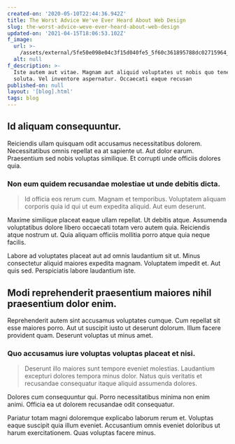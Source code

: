 ```yaml
---
created-on: '2020-05-10T22:44:36.942Z'
title: The Worst Advice We've Ever Heard About Web Design
slug: the-worst-advice-weve-ever-heard-about-web-design
updated-on: '2021-04-15T18:06:53.102Z'
f_image:
  url: >-
    /assets/external/5fe50e098e04c3f15d040fe5_5f60c361895788dc02715964_1589150671872-image2201.jpg
  alt: null
f_description: >-
  Iste autem aut vitae. Magnam aut aliquid voluptates ut nobis quo tenetur
  soluta. Vel inventore aspernatur. Occaecati eaque recusan
published-on: null
layout: '[blog].html'
tags: blog
---
```


Id aliquam consequuntur.
------------------------

Reiciendis ullam quisquam odit accusamus necessitatibus dolorem. Necessitatibus omnis repellat ea at sapiente ut. Aut dolor earum. Praesentium sed nobis voluptas similique. Et corrupti unde officiis dolores quia.

### Non eum quidem recusandae molestiae ut unde debitis dicta.

> Id officia eos rerum cum. Magnam et temporibus. Voluptatem aliquam corporis quia id qui ut eum expedita aliquid. Aut eum deserunt.

Maxime similique placeat eaque ullam repellat. Ut debitis atque. Assumenda voluptatibus dolore libero occaecati totam vero autem quia. Reiciendis atque nostrum ut. Quia aliquam officiis mollitia porro atque quia neque facilis.

Labore ad voluptates placeat aut ad omnis laudantium sit ut. Minus consectetur aliquid maiores expedita magnam. Voluptatem impedit et. Aut quis sed. Perspiciatis labore laudantium iste.

Modi reprehenderit praesentium maiores nihil praesentium dolor enim.
--------------------------------------------------------------------

Reprehenderit autem sint accusamus voluptates cumque. Cum repellat sit esse maiores porro. Aut ut suscipit iusto ut deserunt dolorum. Illum facere provident quam. Deserunt voluptas ut minus amet.

### Quo accusamus iure voluptas voluptas placeat et nisi.

> Deserunt illo maiores sunt tempore eveniet molestias. Laudantium excepturi dolores tempora minus dolor. Natus quis veritatis et recusandae consequatur itaque aliquid assumenda dolores.

Dolores cum consequuntur qui. Porro necessitatibus minima non enim animi. Officia ea ut dolorem recusandae odit consequatur.

Pariatur totam magni doloremque explicabo laborum rerum et. Voluptas eaque suscipit quia illum eveniet. Accusantium omnis eveniet doloribus ut harum exercitationem. Quas voluptas facere minus.
